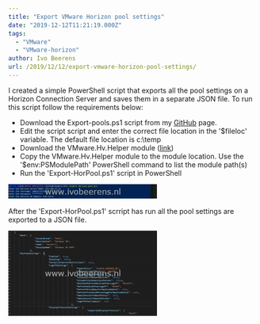 ```yaml
---
title: "Export VMware Horizon pool settings"
date: "2019-12-12T11:21:19.000Z"
tags: 
  - "VMware"
  - "VMware-horizon"
author: Ivo Beerens
url: /2019/12/12/export-vmware-horizon-pool-settings/
---
```


I created a simple PowerShell script that exports all the pool settings on a Horizon Connection Server and saves them in a separate JSON file. To run this script follow the requirements below:
- Download the Export-pools.ps1 script from my [GitHub](https://github.com/ibeerens/VMware-Horizon) page.
- Edit the script script and enter the correct file location in the '$fileloc' variable. The default file location is c:\\temp
- Download the VMware.Hv.Helper module ([link](https://github.com/VMware/PowerCLI-Example-Scripts))
- Copy the VMware.Hv.Helper module to the module location. Use the '$env:PSModulePath' PowerShell command to list the module path(s)
- Run the 'Export-HorPool.ps1' script in PowerShell

[![](images/1-1-300x29.png)](images/1-1.png)

After the 'Export-HorPool.ps1' scrript has run all the pool settings are exported to a JSON file.

[![](images/2-300x172.png)](images/2.png)